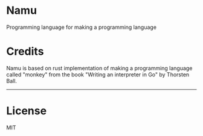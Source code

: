 # Namu
Programming language for making a programming language

# Credits

Namu is based on rust implementation of making a programming language called "monkey" from the book "Writing an interpreter in Go" by Thorsten Ball.

--- 
# License

MIT
